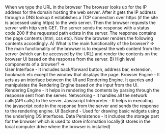 When we type the URL in the browser 
The browser looks up for the IP address for the domain hosting the web server.
After it gets the IP address through a DNS lookup it establishes a TCP connection over https (if the site is accessed using https) to the web server.
Then the browser requests the server with http verb GET. The server sends the response with a status code 200 if the requested path exists in the server. The response contains the page contents (html, css etc).
Now the browser renders the following contents accordingly.
A) What is the main functionality of the browser?
=> The main functionality of the browser is to request the web content from the server (which can be accessed by the URL) and render the contents on the browser UI based on the response from the server.
B) High level components of a browser?
=>  
User Interface - It includes back/forward button, address bar, extension, bookmark etc except the window that displays the page.
Browser Engine - It acts as an interface between the UI and Rendering Engine. It queries and manipulates the Rendering Engine based on the input from the UI.
Rendering Engine - It helps in rendering the contents by parsing through the response sent from the server.
Networking - It handles all the network calls(API calls) to the server.
Javascript Interpreter - It helps in executing the javascript code in the response from the server and sends the response to the rendering engine.
UI Backend - Used for drawing basic widgets using the underlying OS interfaces.
Data Persistence - It includes the storage part for the browser which is used to store information locally(it stores in the local computer drive where the browser is installed)






